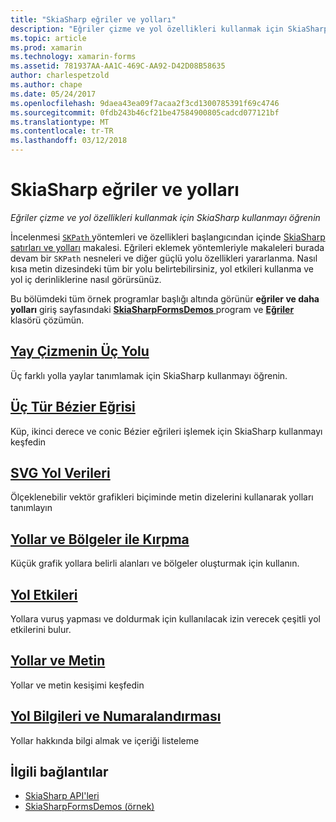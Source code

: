 ```yaml
---
title: "SkiaSharp eğriler ve yolları"
description: "Eğriler çizme ve yol özellikleri kullanmak için SkiaSharp kullanmayı öğrenin"
ms.topic: article
ms.prod: xamarin
ms.technology: xamarin-forms
ms.assetid: 781937AA-AA1C-469C-AA92-D42D08B58635
author: charlespetzold
ms.author: chape
ms.date: 05/24/2017
ms.openlocfilehash: 9daea43ea09f7acaa2f3cd1300785391f69c4746
ms.sourcegitcommit: 0fdb243b46cf21be47584900805cadcd077121bf
ms.translationtype: MT
ms.contentlocale: tr-TR
ms.lasthandoff: 03/12/2018
---
```

# <a name="skiasharp-curves-and-paths"></a>SkiaSharp eğriler ve yolları

_Eğriler çizme ve yol özellikleri kullanmak için SkiaSharp kullanmayı öğrenin_

İncelenmesi [ `SKPath` ](https://developer.xamarin.com/api/type/SkiaSharp.SKPath/) yöntemleri ve özellikleri başlangıcından içinde [SkiaSharp satırları ve yolları](~/xamarin-forms/user-interface/graphics/skiasharp/paths/index.md) makalesi. Eğrileri eklemek yöntemleriyle makaleleri burada devam bir `SKPath` nesneleri ve diğer güçlü yolu özellikleri yararlanma. Nasıl kısa metin dizesindeki tüm bir yolu belirtebilirsiniz, yol etkileri kullanma ve yol iç derinliklerine nasıl görürsünüz.

Bu bölümdeki tüm örnek programlar başlığı altında görünür **eğriler ve daha yolları** giriş sayfasındaki [ **SkiaSharpFormsDemos** ](https://developer.xamarin.com/samples/xamarin-forms/SkiaSharpForms/SkiaSharpFormsDemos/) program ve [ **Eğriler** ](https://github.com/xamarin/xamarin-forms-samples/tree/master/SkiaSharpForms/SkiaSharpFormsDemos/SkiaSharpFormsDemos/SkiaSharpFormsDemos/Curves) klasörü çözümün.

## <a name="three-ways-to-draw-an-arcarcsmd"></a>[Yay Çizmenin Üç Yolu](arcs.md)

Üç farklı yolla yaylar tanımlamak için SkiaSharp kullanmayı öğrenin.

## <a name="three-types-of-bzier-curvesbeziersmd"></a>[Üç Tür Bézier Eğrisi](beziers.md)

Küp, ikinci derece ve conic Bézier eğrileri işlemek için SkiaSharp kullanmayı keşfedin

## <a name="svg-path-datapath-datamd"></a>[SVG Yol Verileri](path-data.md)

Ölçeklenebilir vektör grafikleri biçiminde metin dizelerini kullanarak yolları tanımlayın

## <a name="clipping-with-paths-and-regionsclippingmd"></a>[Yollar ve Bölgeler ile Kırpma](clipping.md)

Küçük grafik yollara belirli alanları ve bölgeler oluşturmak için kullanın.

## <a name="path-effectseffectsmd"></a>[Yol Etkileri](effects.md)

Yollara vuruş yapması ve doldurmak için kullanılacak izin verecek çeşitli yol etkilerini bulur.

## <a name="paths-and-texttext-pathsmd"></a>[Yollar ve Metin](text-paths.md)

Yollar ve metin kesişimi keşfedin

## <a name="path-information-and-enumerationinformationmd"></a>[Yol Bilgileri ve Numaralandırması](information.md)

Yollar hakkında bilgi almak ve içeriği listeleme


## <a name="related-links"></a>İlgili bağlantılar

- [SkiaSharp API'leri](https://developer.xamarin.com/api/root/SkiaSharp/)
- [SkiaSharpFormsDemos (örnek)](https://developer.xamarin.com/samples/xamarin-forms/SkiaSharpForms/SkiaSharpFormsDemos/)
